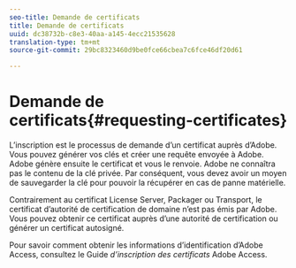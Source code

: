 ```yaml
---
seo-title: Demande de certificats
title: Demande de certificats
uuid: dc38732b-c8e3-40aa-a145-4ecc21535628
translation-type: tm+mt
source-git-commit: 29bc8323460d9be0fce66cbea7c6fce46df20d61

---
```



# Demande de certificats{#requesting-certificates}

L’inscription est le processus de demande d’un certificat auprès d’Adobe. Vous pouvez générer vos clés et créer une requête envoyée à Adobe. Adobe génère ensuite le certificat et vous le renvoie. Adobe ne connaîtra pas le contenu de la clé privée. Par conséquent, vous devez avoir un moyen de sauvegarder la clé pour pouvoir la récupérer en cas de panne matérielle.

Contrairement au certificat License Server, Packager ou Transport, le certificat d’autorité de certification de domaine n’est pas émis par Adobe. Vous pouvez obtenir ce certificat auprès d’une autorité de certification ou générer un certificat autosigné.

Pour savoir comment obtenir les informations d’identification d’Adobe Access, consultez le Guide *d’inscription des certificats* Adobe Access.
